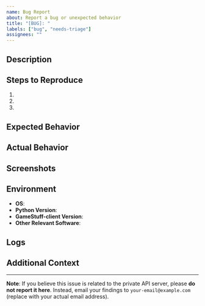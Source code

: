 ```yaml
---
name: Bug Report
about: Report a bug or unexpected behavior
title: "[BUG]: "
labels: ["bug", "needs-triage"]
assignees: ""
---
```


## Description

<!-- A concise description of what the bug is. -->

## Steps to Reproduce

1. <!-- First step -->
2. <!-- Second step -->
3. <!-- Third step -->

## Expected Behavior

<!-- A clear and concise description of what you expected to happen. -->

## Actual Behavior

<!-- A clear and concise description of what actually happened. -->

## Screenshots

<!-- If applicable, add screenshots to help explain your problem. -->

## Environment

- **OS**: <!-- e.g., Windows 10, macOS 11.2 -->
- **Python Version**: <!-- e.g., 3.8.5 -->
- **GameStuff-client Version**: <!-- e.g., v0.2.0-alpha -->
- **Other Relevant Software**: <!-- e.g., PyQt5 version -->

## Logs

<!-- If applicable, attach relevant log files or console outputs. -->

## Additional Context

<!-- Add any other context about the problem here. -->

---

**Note**: If you believe this issue is related to the private API server, please **do not report it here**. Instead, email your findings to `your-email@example.com` (replace with your actual email address).
